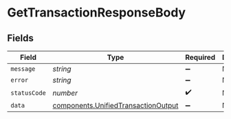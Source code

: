 # GetTransactionResponseBody


## Fields

| Field                                                                                      | Type                                                                                       | Required                                                                                   | Description                                                                                |
| ------------------------------------------------------------------------------------------ | ------------------------------------------------------------------------------------------ | ------------------------------------------------------------------------------------------ | ------------------------------------------------------------------------------------------ |
| `message`                                                                                  | *string*                                                                                   | :heavy_minus_sign:                                                                         | N/A                                                                                        |
| `error`                                                                                    | *string*                                                                                   | :heavy_minus_sign:                                                                         | N/A                                                                                        |
| `statusCode`                                                                               | *number*                                                                                   | :heavy_check_mark:                                                                         | N/A                                                                                        |
| `data`                                                                                     | [components.UnifiedTransactionOutput](../../models/components/unifiedtransactionoutput.md) | :heavy_minus_sign:                                                                         | N/A                                                                                        |